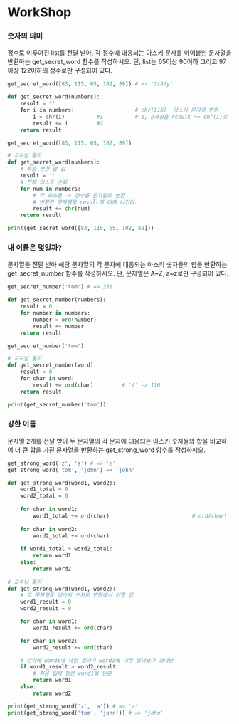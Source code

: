 # WorkShop

### 숫자의 의미

정수로 이루어진 list를 전달 받아, 각 정수에 대응되는 아스키 문자를 이어붙인 문자열을 반환하는 get_secret_word 함수를 작성하시오. 단, list는 65이상 90이하 그리고 97이상 122이하의 정수로만 구성되어 있다.

```python
get_secret_word([83, 115, 65, 102, 89]) # => 'SsAfy'
```

```python
def get_secret_word(numbers):
    result = ''
    for i in numbers:                   # chr(116)  아스키 문자로 변환
        i = chr(i)          #1          # 1, 2과정을 result += chr(i)로 합치면 되네...
        result += i         #2
    return result

get_secret_word([83, 115, 65, 102, 89])

# 교수님 풀이
def get_secret_word(numbers):
    # 최종 반환 할 값
    result = ''
    # 전체 리스트 순회
    for num in numbers:
        # 각 요소들 -> 정수를 문자열로 변환
        # 변환한 문자열을 result에 더해 나간다.
        result += chr(num)
    return result

print(get_secret_word([83, 115, 65, 102, 89]))
```



### 내 이름은 몇일까? 

문자열을 전달 받아 해당 문자열의 각 문자에 대응되는 아스키 숫자들의 합을 반환하는 get_secret_number 함수를 작성하시오. 단, 문자열은 A~Z, a~z로만 구성되어 있다.

```python
get_secret_number('tom') # => 336
```

```python
def get_secret_number(numbers):
    result = 0
    for number in numbers:
        number = ord(number)
        result += number
    return result

get_secret_number('tom')

# 교수님 풀이
def get_secret_number(word):
    result = 0
    for char in word:
        result += ord(char)         # 't' -> 116
    return result

print(get_secret_number('tom'))
```



### 강한 이름

문자열 2개를 전달 받아 두 문자열의 각 문자에 대응되는 아스키 숫자들의 합을 비교하 여 더 큰 합을 가진 문자열을 반환하는 get_strong_word 함수를 작성하시오.

```python
get_strong_word('z', 'a') # => 'z'
get_strong_word('tom', 'john') => 'john'
```

```python
def get_strong_word(word1, word2):
    word1_total = 0
    word2_total = 0
    
    for char in word1:
        word1_total += ord(char)                          # ord(char)  아스키 숫자로 변환
        
    for char in word2:
        word2_total += ord(char)
        
    if word1_total > word2_total:
        return word1
    else:
        return word2
    
# 교수님 풀이
def get_strong_word(word1, word2):
    # 각 문자열들 아스키 숫자로 변환해서 더할 값
    word1_result = 0
    word2_result = 0

    for char in word1:
        word1_result += ord(char)

    for char in word2:
        word2_result += ord(char)

    # 만약에 word1에 대한 결과가 word2에 대한 결과보다 크다면
    if word1_result > word2_result:
        # 처음 입력 받은 word1을 반환
        return word1
    else:
        return word2

print(get_strong_word('z', 'a')) # => 'z'
print(get_strong_word('tom', 'john')) # => 'john'
```

